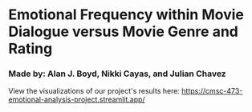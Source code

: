 # Emotional Frequency within Movie Dialogue versus Movie Genre and Rating
### Made by: Alan J. Boyd, Nikki Cayas, and Julian Chavez

View the visualizations of our project's results here: https://cmsc-473-emotional-analysis-project.streamlit.app/